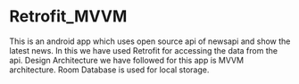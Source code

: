 # Retrofit_MVVM
This is an android app which uses open source api of newsapi and show the latest news.
In this we have used Retrofit for accessing the data from the api.
Design Architecture we have followed for this app is MVVM architecture.
Room Database is used for local storage.

